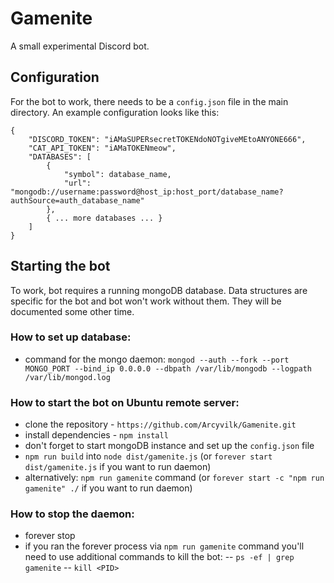 # Gamenite
A small experimental Discord bot.

## Configuration

For the bot to work, there needs to be a `config.json` file in the main directory.
An example configuration looks like this:

```
{
    "DISCORD_TOKEN": "iAMaSUPERsecretTOKENdoNOTgiveMEtoANYONE666",
    "CAT_API_TOKEN": "iAMaTOKENmeow",
    "DATABASES": [
        {
            "symbol": database_name,
            "url": "mongodb://username:password@host_ip:host_port/database_name?authSource=auth_database_name"
        },
        { ... more databases ... }
    ]
}
```

## Starting the bot

To work, bot requires a running mongoDB database. Data structures are specific for the bot and bot won't work without them. They will be documented some other time.
### How to set up database:
- command for the mongo daemon: `mongod --auth --fork --port MONGO_PORT --bind_ip 0.0.0.0 --dbpath /var/lib/mongodb --logpath /var/lib/mongod.log`

### How to start the bot on Ubuntu remote server:
- clone the repository - `https://github.com/Arcyvilk/Gamenite.git`
- install dependencies - `npm install`
- don't forget to start mongoDB instance and set up the `config.json` file
- `npm run build` into `node dist/gamenite.js` (or `forever start dist/gamenite.js` if you want to run daemon)
- alternatively: `npm run gamenite` command (or `forever start -c "npm run gamenite" ./` if you want to run daemon)

### How to stop the daemon:
- forever stop <process number>
- if you ran the forever process via `npm run gamenite` command you'll need to use additional commands to kill the bot:
-- `ps -ef | grep gamenite`
-- `kill <PID>`

